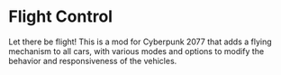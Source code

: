 # Flight Control

Let there be flight! This is a mod for Cyberpunk 2077 that adds a flying mechanism to all cars, with various modes and options to modify the behavior and responsiveness of the vehicles.